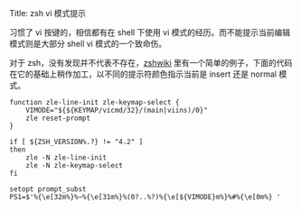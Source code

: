Title: zsh vi 模式提示

习惯了 vi 按键的，相信都有在 shell 下使用 vi 模式的经历。而不能提示当前编辑模式则是大部分 shell vi 模式的一个致命伤。

对于 zsh，没有发现并不代表不存在，[zshwiki][1] 里有一个简单的例子，下面的代码在它的基础上稍作加工，以不同的提示符颜色指示当前是 insert 还是 normal 模式。 

    function zle-line-init zle-keymap-select {
    	VIMODE="${${KEYMAP/vicmd/32}/(main|viins)/0}"
    	zle reset-prompt
    }

    if [ ${ZSH_VERSION%.?} != "4.2" ]
    then
    	zle -N zle-line-init
    	zle -N zle-keymap-select
    fi

    setopt prompt_subst
    PS1=$'%{\e[32m%}%~%{\e[31m%}%(0?..%?)%{\e[${VIMODE}m%}%#%{\e[0m%} '

[1]: http://zshwiki.org/home/examples/zlewidgets

